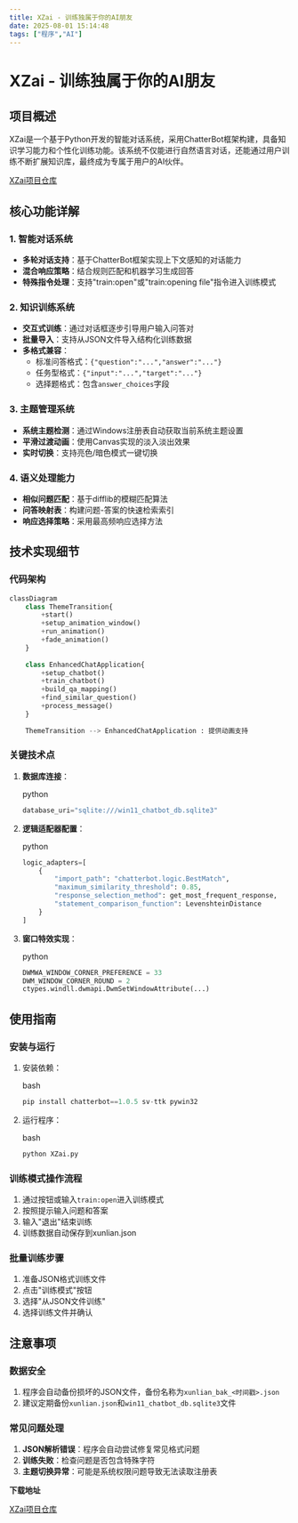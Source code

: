 ```yaml
---
title: XZai - 训练独属于你的AI朋友
date: 2025-08-01 15:14:48
tags: ["程序","AI"]
---
```


# XZai - 训练独属于你的AI朋友

## 项目概述

XZai是一个基于Python开发的智能对话系统，采用ChatterBot框架构建，具备知识学习能力和个性化训练功能。该系统不仅能进行自然语言对话，还能通过用户训练不断扩展知识库，最终成为专属于用户的AI伙伴。

[XZai项目仓库](https://github.com/li958633/XZai_Customizeyourfriends)

## 核心功能详解

### 1. 智能对话系统

- **多轮对话支持**：基于ChatterBot框架实现上下文感知的对话能力
- **混合响应策略**：结合规则匹配和机器学习生成回答
- **特殊指令处理**：支持"train:open"或"train:opening file"指令进入训练模式

### 2. 知识训练系统

- **交互式训练**：通过对话框逐步引导用户输入问答对
- **批量导入**：支持从JSON文件导入结构化训练数据
- **多格式兼容**：
  - 标准问答格式：`{"question":"...","answer":"..."}`
  - 任务型格式：`{"input":"...","target":"..."}`
  - 选择题格式：包含`answer_choices`字段

### 3. 主题管理系统

- **系统主题检测**：通过Windows注册表自动获取当前系统主题设置
- **平滑过渡动画**：使用Canvas实现的淡入淡出效果
- **实时切换**：支持亮色/暗色模式一键切换

### 4. 语义处理能力

- **相似问题匹配**：基于difflib的模糊匹配算法
- **问答映射表**：构建问题-答案的快速检索索引
- **响应选择策略**：采用最高频响应选择方法

## 技术实现细节

### 代码架构

```python
classDiagram
    class ThemeTransition{
        +start()
        +setup_animation_window()
        +run_animation()
        +fade_animation()
    }
    
    class EnhancedChatApplication{
        +setup_chatbot()
        +train_chatbot()
        +build_qa_mapping()
        +find_similar_question()
        +process_message()
    }
    
    ThemeTransition --> EnhancedChatApplication : 提供动画支持
```

### 关键技术点

1. **数据库连接**：

   python

   ```python
   database_uri="sqlite:///win11_chatbot_db.sqlite3"
   ```

2. **逻辑适配器配置**：

   python

   ```python
   logic_adapters=[
       {
           "import_path": "chatterbot.logic.BestMatch",
           "maximum_similarity_threshold": 0.85,
           "response_selection_method": get_most_frequent_response,
           "statement_comparison_function": LevenshteinDistance
       }
   ]
   ```

3. **窗口特效实现**：

   python

   ```python
   DWMWA_WINDOW_CORNER_PREFERENCE = 33
   DWM_WINDOW_CORNER_ROUND = 2
   ctypes.windll.dwmapi.DwmSetWindowAttribute(...)
   ```

## 使用指南

### 安装与运行

1. 安装依赖：

   bash

   ```python
   pip install chatterbot==1.0.5 sv-ttk pywin32
   ```

2. 运行程序：

   bash

   ```python
   python XZai.py
   ```

### 训练模式操作流程

1. 通过按钮或输入`train:open`进入训练模式
2. 按照提示输入问题和答案
3. 输入"退出"结束训练
4. 训练数据自动保存到xunlian.json

### 批量训练步骤

1. 准备JSON格式训练文件
2. 点击"训练模式"按钮
3. 选择"从JSON文件训练"
4. 选择训练文件并确认

## 注意事项

### 数据安全

1. 程序会自动备份损坏的JSON文件，备份名称为`xunlian_bak_<时间戳>.json`
2. 建议定期备份`xunlian.json`和`win11_chatbot_db.sqlite3`文件

### 常见问题处理

1. **JSON解析错误**：程序会自动尝试修复常见格式问题
2. **训练失败**：检查问题是否包含特殊字符
3. **主题切换异常**：可能是系统权限问题导致无法读取注册表

**下载地址**

[XZai项目仓库](https://github.com/li958633/XZai_Customizeyourfriends)

